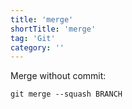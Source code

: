 ```yaml
---
title: 'merge'
shortTitle: 'merge'
tag: 'Git'
category: ''
---
```


Merge without commit:

```
git merge --squash BRANCH
```
